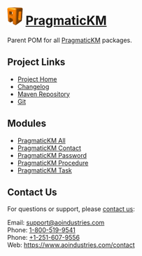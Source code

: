 # [<img src="ao-logo.png" alt="AO Logo" width="35" height="40">](https://www.aoindustries.com/) [PragmaticKM](https://pragmatickm.com/)
Parent POM for all [PragmaticKM](https://pragmatickm.com/) packages.

## Project Links
* [Project Home](https://pragmatickm.com/)
* [Changelog](https://pragmatickm.com/changelog)
* [Maven Repository](scpexe://private.cvs.aoindustries.com/var/maven2/pragmatickm)
* [Git](ssh://private.cvs.aoindustries.com/var/git/pragmatickm)

## Modules
* [PragmaticKM All](https://pragmatickm.com/all/)
* [PragmaticKM Contact](https://pragmatickm.com/contact/)
* [PragmaticKM Password](https://pragmatickm.com/password/)
* [PragmaticKM Procedure](https://pragmatickm.com/procedure/)
* [PragmaticKM Task](https://pragmatickm.com/task/)

## Contact Us
For questions or support, please [contact us](https://www.aoindustries.com/contact):

Email: [support@aoindustries.com](mailto:support@aoindustries.com)  
Phone: [1-800-519-9541](tel:1-800-519-9541)  
Phone: [+1-251-607-9556](tel:+1-251-607-9556)  
Web: https://www.aoindustries.com/contact
